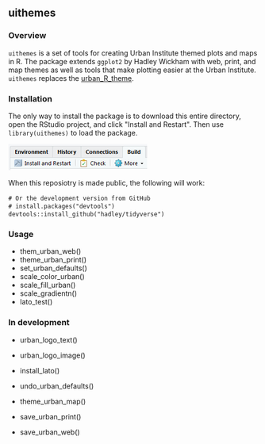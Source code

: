 
<!-- README.md is generated from README.Rmd. Please edit that file -->
uithemes
--------

### Overview

`uithemes` is a set of tools for creating Urban Institute themed plots and maps in R. The package extends `ggplot2` by Hadley Wickham with web, print, and map themes as well as tools that make plotting easier at the Urban Institute. `uithemes` replaces the [urban\_R\_theme](https://github.com/UrbanInstitute/urban_R_theme).

### Installation

The only way to install the package is to download this entire directory, open the RStudio project, and click "Install and Restart". Then use `library(uithemes)` to load the package.

![](man/figures/install-and-restart.png)

When this reposiotry is made public, the following will work:

    # Or the development version from GitHub
    # install.packages("devtools")
    devtools::install_github("hadley/tidyverse")

### Usage

-   them\_urban\_web()
-   theme\_urban\_print()
-   set\_urban\_defaults()
-   scale\_color\_urban()
-   scale\_fill\_urban()
-   scale\_gradientn()
-   lato\_test()

### In development

-   urban\_logo\_text()
-   urban\_logo\_image()
-   install\_lato()

-   undo\_urban\_defaults()
-   theme\_urban\_map()
-   save\_urban\_print()
-   save\_urban\_web()

